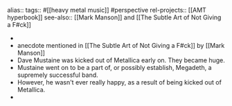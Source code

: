 alias::
tags:: #[[heavy metal music]] #perspective 
rel-projects:: [[AMT hyperbook]]
see-also:: [[Mark Manson]] and [[The Subtle Art of Not Giving a F#ck]]

-
- anecdote mentioned in [[The Subtle Art of Not Giving a F#ck]] by [[Mark Manson]]
- Dave Mustaine was kicked out of Metallica early on. They became huge.
- Mustaine went on to be a part of, or possibly establish, Megadeth, a supremely successful band.
- However, he wasn't ever really happy, as a result of being kicked out of Metallica.
-